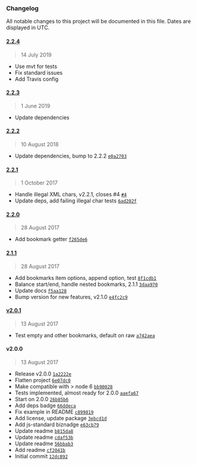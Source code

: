 ### Changelog

All notable changes to this project will be documented in this file. Dates are displayed in UTC.

#### [2.2.4](https://github.com/doesdev/docxmarks/compare/2.2.3...2.2.4)

> 14 July 2019

- Use mvt for tests
- Fix standard issues
- Add Travis config

#### [2.2.3](https://github.com/doesdev/docxmarks/compare/2.2.2...2.2.3)

> 1 June 2019

- Update dependencies

#### [2.2.2](https://github.com/doesdev/docxmarks/compare/2.2.1...2.2.2)

> 10 August 2018

- Update dependencies, bump to 2.2.2 [`e0a2703`](https://github.com/doesdev/docxmarks/commit/e0a27035297afb9371ba118546b0aa83363471d4)

#### [2.2.1](https://github.com/doesdev/docxmarks/compare/2.2.0...2.2.1)

> 1 October 2017

- Handle illegal XML chars, v2.2.1, closes #4 [`#4`](https://github.com/doesdev/docxmarks/issues/4)
- Update deps, add failing illegal char tests [`6ad202f`](https://github.com/doesdev/docxmarks/commit/6ad202f30fc11a3ab20f64d1f52e5ce0365ca95e)

#### [2.2.0](https://github.com/doesdev/docxmarks/compare/2.1.1...2.2.0)

> 28 August 2017

- Add bookmark getter [`f265de6`](https://github.com/doesdev/docxmarks/commit/f265de675494d4360ce2f3bd97bb0c9ffdeb7222)

#### [2.1.1](https://github.com/doesdev/docxmarks/compare/v2.0.1...2.1.1)

> 28 August 2017

- Add bookmarks item options, append option, test [`8f1cdb1`](https://github.com/doesdev/docxmarks/commit/8f1cdb1d27eefb16b991927291200d1796d5ef96)
- Balance start/end, handle nested bookmarks, 2.1.1 [`3daa970`](https://github.com/doesdev/docxmarks/commit/3daa970803c3cdfcd9b8aedb7a12ac31aff8317d)
- Update docs [`f5aa128`](https://github.com/doesdev/docxmarks/commit/f5aa1281a141fae38cec3a56c31be5e90289412c)
- Bump version for new features, v2.1.0 [`e4fc2c9`](https://github.com/doesdev/docxmarks/commit/e4fc2c9aa657e610ec7bef755749f4bb0e69833d)

#### [v2.0.1](https://github.com/doesdev/docxmarks/compare/v2.0.0...v2.0.1)

> 13 August 2017

- Test empty and other bookmarks, default on raw [`a742aea`](https://github.com/doesdev/docxmarks/commit/a742aeaf003fe1e50cb9aad43f12ce54350e6fd6)

#### v2.0.0

> 13 August 2017

- Release v2.0.0 [`1a2222e`](https://github.com/doesdev/docxmarks/commit/1a2222ec937e018283e2c32f3da01d3fcf24820e)
- Flatten project [`6e07dc0`](https://github.com/doesdev/docxmarks/commit/6e07dc0436dce0ebeeceb72d918843b5cef7dfdd)
- Make compatible with > node 6 [`bb90028`](https://github.com/doesdev/docxmarks/commit/bb900285dd796e2abaa06cf845f4e9fc0f784acf)
- Tests implemented, almost ready for 2.0.0 [`aaefa67`](https://github.com/doesdev/docxmarks/commit/aaefa67da49a0fa3fba539adc2d09e410c3a7568)
- Start on 2.0.0 [`26b85b6`](https://github.com/doesdev/docxmarks/commit/26b85b6209dd3dcfd8c6a8c8ab6da16c47c613bf)
- Add deps badge [`66ddeca`](https://github.com/doesdev/docxmarks/commit/66ddecade259ab29490b675eb5c980612ed25fa9)
- Fix example in README [`c899819`](https://github.com/doesdev/docxmarks/commit/c899819067aa939dcf254cea486c618ab8b51e33)
- Add license, update package [`3ebcd1d`](https://github.com/doesdev/docxmarks/commit/3ebcd1dc9ffb21924f010ee5cf484999af47a46c)
- Add js-standard biznadge [`e63cb79`](https://github.com/doesdev/docxmarks/commit/e63cb79adea3e491593c47491106f93906f00d43)
- Update readme [`b815da8`](https://github.com/doesdev/docxmarks/commit/b815da818a1bf0912ee75113ea2a41a053a33074)
- Update readme [`cdaf53b`](https://github.com/doesdev/docxmarks/commit/cdaf53b549493d00ffb692872d502f50c668d483)
- Update readme [`56bbab3`](https://github.com/doesdev/docxmarks/commit/56bbab3930e72eabbf98c62085f818885f749918)
- Add readme [`cf2041b`](https://github.com/doesdev/docxmarks/commit/cf2041b38217af99b213516371243f00b07ab147)
- Initial commit [`12dc892`](https://github.com/doesdev/docxmarks/commit/12dc89294f34518eea7ed490337fa8a152c53092)
